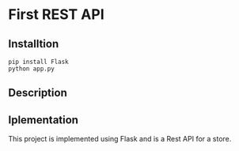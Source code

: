 # First REST API

## Installtion
```
pip install Flask
python app.py
```

## Description

## Iplementation
This project is implemented using Flask and is a Rest API for a store.
